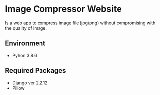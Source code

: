 # Image Compressor Website
 <!-- ![version](https://img.shields.io/badge/version-1.0-blue.svg) -->

Is a web app to compress image file (jpg/png) without compromising with the quality of image.

## Environment
- Pyhon 3.8.6

## Required Packages
- Django ver 2.2.12
- Pillow
